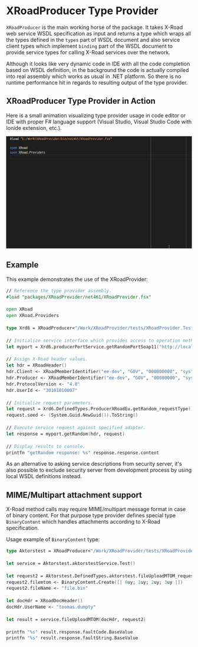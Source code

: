 # XRoadProducer Type Provider #

`XRoadProducer` is the main working horse of the package. It takes X-Road web service WSDL
specification as input and returns a type which wraps all the types defined in the `types`
part of WSDL document and also service client types which implement `binding` part of
the WSDL document to provide service types for calling X-Road services over the network.

Although it looks like very dynamic code in IDE with all the code completion based on
WSDL definition, in the background the code is actually compiled into real assembly
which works as usual in .NET platform. So there is no runtime performance hit in
regards to resulting output of the type provider.

## XRoadProducer Type Provider in Action ##

Here is a small animation visualizing type provider usage in code editor or IDE with
proper F# language support (Visual Studio, Visual Studio Code with Ionide extension,
etc.).

![XRoadProducer](../../images/XRoadProducer.gif)

## Example ##

This example demonstrates the use of the XRoadProvider:

```fsharp
// Reference the type provider assembly.
#load "packages/XRoadProvider/net461/XRoadProvider.fsx"

open XRoad
open XRoad.Providers

type Xrd6 = XRoadProducer<"/Work/XRoadProvider/tests/XRoadProvider.Tests/Wsdl/XRoadV6.wsdl.xml">

// Initialize service interface which provides access to operation methods.
let myport = Xrd6.producerPortService.getRandomPortSoap11("http://localhost:8001/")

// Assign X-Road header values.
let hdr = XRoadHeader()
hdr.Client <- XRoadMemberIdentifier("ee-dev", "GOV", "000000000", "sys")
hdr.Producer <- XRoadMemberIdentifier("ee-dev", "GOV", "00000000", "sys")
hdr.ProtocolVersion <- "4.0"
hdr.UserId <- "30101010007"

// Initialize request parameters.
let request = Xrd6.DefinedTypes.ProducerXRoadEu.getRandom_requestType()
request.seed <- (System.Guid.NewGuid()).ToString()

// Execute service request against specified adapter.
let response = myport.getRandom(hdr, request)

// Display results to console.
printfn "getRandom response: %s" response.response.content
```

As an alternative to asking service descriptions from security server, it's also possible to
exclude security server from development process by using local WSDL definitions instead.


## MIME/Multipart attachment support ##

X-Road method calls may require MIME/multipart message format in case of binary content. For
that purpose type provider defines special type `BinaryContent` which handles attachments according
to X-Road specification.

Usage example of `BinaryContent` type:

```fsharp
type Aktorstest = XRoadProducer<"/Work/XRoadProvider/tests/XRoadProvider.Tests/Wsdl/AktorstestService.wsdl.xml">

let service = Aktorstest.aktorstestService.Test()

let request2 = Aktorstest.DefinedTypes.aktorstest.fileUploadMTOM_requestType()
request2.filemtom <- BinaryContent.Create([| 0uy; 1uy; 2uy; 3uy |])
request2.fileName <- "file.bin"

let docHdr = XRoadDocHeader()
docHdr.UserName <- "toomas.dumpty"

let result = service.fileUploadMTOM(docHdr, request2)

printfn "%s" result.response.faultCode.BaseValue
printfn "%s" result.response.faultString.BaseValue
```

